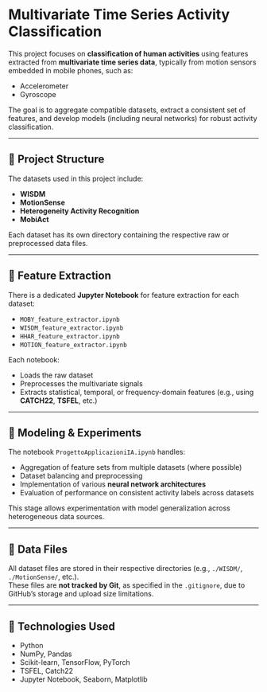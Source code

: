 # Multivariate Time Series Activity Classification

This project focuses on **classification of human activities** using features extracted from **multivariate time series data**, typically from motion sensors embedded in mobile phones, such as:
- Accelerometer
- Gyroscope

The goal is to aggregate compatible datasets, extract a consistent set of features, and develop models (including neural networks) for robust activity classification.

---

## 📁 Project Structure

The datasets used in this project include:

- **WISDM**
- **MotionSense**
- **Heterogeneity Activity Recognition**
- **MobiAct**

Each dataset has its own directory containing the respective raw or preprocessed data files.

---

## 🧠 Feature Extraction

There is a dedicated **Jupyter Notebook** for feature extraction for each dataset:
- `MOBY_feature_extractor.ipynb`
- `WISDM_feature_extractor.ipynb`
- `HHAR_feature_extractor.ipynb`
- `MOTION_feature_extractor.ipynb`

Each notebook:
- Loads the raw dataset
- Preprocesses the multivariate signals
- Extracts statistical, temporal, or frequency-domain features (e.g., using **CATCH22**, **TSFEL**, etc.)

---

## 🤖 Modeling & Experiments

The notebook `ProgettoApplicazioniIA.ipynb` handles:
- Aggregation of feature sets from multiple datasets (where possible)
- Dataset balancing and preprocessing
- Implementation of various **neural network architectures**
- Evaluation of performance on consistent activity labels across datasets

This stage allows experimentation with model generalization across heterogeneous data sources.

---

## 📂 Data Files

All dataset files are stored in their respective directories (e.g., `./WISDM/`, `./MotionSense/`, etc.).  
These files are **not tracked by Git**, as specified in the `.gitignore`, due to GitHub’s storage and upload size limitations.

---

## 🚀 Technologies Used

- Python  
- NumPy, Pandas  
- Scikit-learn, TensorFlow, PyTorch  
- TSFEL, Catch22  
- Jupyter Notebook, Seaborn, Matplotlib

